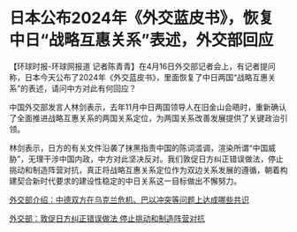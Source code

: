 # 日本公布2024年《外交蓝皮书》，恢复中日“战略互惠关系”表述，外交部回应

【环球时报-环球网报道
记者陈青青】在4月16日外交部记者会上，有记者提问称，日本今天公布了2024年《外交蓝皮书》，里面恢复了中日两国“战略互惠关系”的表述，请问中方对此有何回应？

中国外交部发言人林剑表示，去年11月中日两国领导人在旧金山会晤时，重新确认了全面推进战略互惠关系的两国关系定位，为两国关系改善发展提供了关键政治引领。

林剑表示，日方的有关文件沿袭了抹黑指责中国的陈词滥调，渲染所谓“中国威胁”，无理干涉中国内政，中方对此坚决反对。我们敦促日方纠正错误做法，停止挑动和制造阵营对抗，真正将战略互惠关系定位作为双边关系发展的遵循，朝着构建契合新时代要求的建设性稳定的中日关系这一目标做出不懈努力。

[外交部介绍：中德双方在乌克兰危机、巴以冲突等问题上达成哪些共识
](https://news.qq.com/rain/a/20240416A05KM300)

[外交部：敦促日方纠正错误做法 停止挑动和制造阵营对抗](https://news.qq.com/rain/a/20240416A05NMW00)

